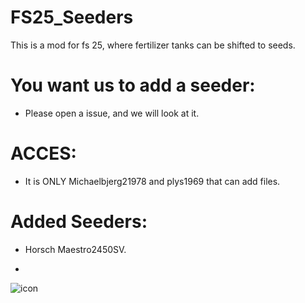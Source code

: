 # FS25_Seeders
This is a mod for fs 25, where fertilizer tanks can be shifted to seeds.

# You want us to add a seeder:
- Please open a issue, and we will look at it.

# ACCES:
- It is ONLY Michaelbjerg21978 and plys1969 that can add files.

# Added Seeders:
- Horsch Maestro2450SV.

- 
![icon](https://github.com/user-attachments/assets/8b3975ba-42dd-4d73-815c-096ac346fcda)
